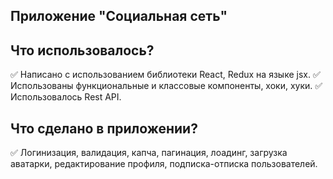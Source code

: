 ## Приложение "Социальная сеть"

## Что использовалось?
:white_check_mark: Написано с использованием библиотеки React, Redux на языке jsx. 
:white_check_mark: Использованы функциональные и классовые компоненты, хоки, хуки.
:white_check_mark: Использовалось Rest API. 

## Что сделано в приложении?
:white_check_mark: Логинизация, валидация, капча, пагинация, лоадинг, загрузка аватарки, редактирование профиля, подписка-отписка пользователей.

